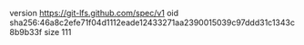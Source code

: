 version https://git-lfs.github.com/spec/v1
oid sha256:46a8c2efe71f04d1112eade12433271aa2390015039c97ddd31c1343c8b9b33f
size 111
